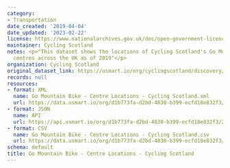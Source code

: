 ```yaml
---
category:
- Transportation
date_created: '2019-04-04'
date_updated: '2023-02-22'
license: https://www.nationalarchives.gov.uk/doc/open-government-licence/version/3/
maintainer: Cycling Scotland
notes: <p>"This dataset shows the locations of Cycling Scotland's Go Mountrain Bike
  centres across the UK as of 2019"</p>
organization: Cycling Scotland
original_dataset_link: https://usmart.io/org/cyclingscotland/discovery/discovery-view-detail/ec90664f-00ed-4ef7-afe0-5a51aba90294
records: null
resources:
- format: XML
  name: Go Mountain Bike - Centre Locations - Cycling Scotland.xml
  url: https://data.usmart.io/org/d1b773fa-d2bd-4830-b399-ecfd18e832f3/resource?resourceGUID=efa338b1-2fe2-4f65-a08c-21400237de94
- format: JSON
  name: API
  url: https://api.usmart.io/org/d1b773fa-d2bd-4830-b399-ecfd18e832f3/21ca6328-322d-48c2-9c5f-418b91e1a307/1/urql
- format: CSV
  name: Go Mountain Bike - Centre Locations - Cycling Scotland.csv
  url: https://data.usmart.io/org/d1b773fa-d2bd-4830-b399-ecfd18e832f3/resource?resourceGUID=8fa7d5eb-ed2e-4020-9d6b-e56bb9e9e5fe
schema: default
title: Go Mountain Bike - Centre Locations - Cycling Scotland
---
```

